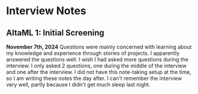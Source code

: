 # Interview Notes
## AltaML 1: Initial Screening
**November 7th, 2024**
Questions were mainly concerned with learning about my knowledge and experience through stories of projects. I apparently answered the questions well.
I wish I had asked more questions during the interview. I only asked 2 questions, one during the middle of the interview and one after the interview.
I did not have this note-taking setup at the time, so I am writing these notes the day after. I can't remember the interview very well, partly because I didn't get much sleep last night.
